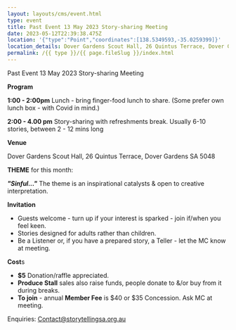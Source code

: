 ```yaml
---
layout: layouts/cms/event.html
type: event
title: Past Event 13 May 2023 Story-sharing Meeting
date: 2023-05-12T22:39:38.475Z
location: '{"type":"Point","coordinates":[138.5349593,-35.0259399]}'
location_details: Dover Gardens Scout Hall, 26 Quintus Terrace, Dover Gardens
permalink: /{{ type }}/{{ page.fileSlug }}/index.html
---
```

 Past Event 13 May 2023 Story-sharing Meeting

**Program**

**1:00 - 2:00pm**  Lunch - bring finger-food lunch to share. (Some prefer own lunch box - with Covid in mind.) 

**2:00 - 4.00 pm**  Story-sharing with refreshments break. Usually 6-10 stories, between 2 - 12 mins long

**Venue**

Dover Gardens Scout Hall, 26 Quintus Terrace, Dover Gardens SA 5048

**THEME** for this month:

***"Sinful..."***  The theme is an inspirational catalysts & open to creative interpretation. 

**Invitation**  

* Guests welcome - turn up if your interest is sparked - join if/when you feel keen.
* Stories designed for adults rather than children. 
* Be a Listener or, if you have a prepared story, a Teller - let the MC know at meeting.

**Cost**s   

* **$5** Donation/raffle appreciated.
* **Produce Stall** sales also raise funds, people donate to &/or buy from it during breaks.
* **To join** - annual **Member Fee** is $40 or $35 Concession. Ask MC at meeting.

Enquiries: Contact@storytellingsa.org.au